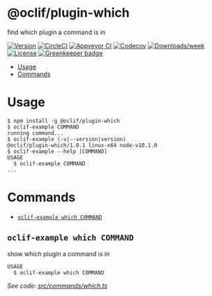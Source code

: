 @oclif/plugin-which
===================

find which plugin a command is in

[![Version](https://img.shields.io/npm/v/@oclif/plugin-which.svg)](https://npmjs.org/package/@oclif/plugin-which)
[![CircleCI](https://circleci.com/gh/oclif/plugin-which/tree/master.svg?style=shield)](https://circleci.com/gh/oclif/plugin-which/tree/master)
[![Appveyor CI](https://ci.appveyor.com/api/projects/status/github/oclif/plugin-which?branch=master&svg=true)](https://ci.appveyor.com/project/oclif/plugin-which/branch/master)
[![Codecov](https://codecov.io/gh/oclif/plugin-which/branch/master/graph/badge.svg)](https://codecov.io/gh/oclif/plugin-which)
[![Downloads/week](https://img.shields.io/npm/dw/@oclif/plugin-which.svg)](https://npmjs.org/package/@oclif/plugin-which)
[![License](https://img.shields.io/npm/l/@oclif/plugin-which.svg)](https://github.com/oclif/plugin-which/blob/master/package.json) [![Greenkeeper badge](https://badges.greenkeeper.io/oclif/plugin-which.svg)](https://greenkeeper.io/)

<!-- toc -->
* [Usage](#usage)
* [Commands](#commands)
<!-- tocstop -->
# Usage
<!-- usage -->
```sh-session
$ npm install -g @oclif/plugin-which
$ oclif-example COMMAND
running command...
$ oclif-example (-v|--version|version)
@oclif/plugin-which/1.0.1 linux-x64 node-v10.1.0
$ oclif-example --help [COMMAND]
USAGE
  $ oclif-example COMMAND
...
```
<!-- usagestop -->
# Commands
<!-- commands -->
* [`oclif-example which COMMAND`](#oclif-example-which-command)

## `oclif-example which COMMAND`

show which plugin a command is in

```
USAGE
  $ oclif-example which COMMAND
```

_See code: [src/commands/which.ts](https://github.com/oclif/plugin-which/blob/v1.0.1/src/commands/which.ts)_
<!-- commandsstop -->
